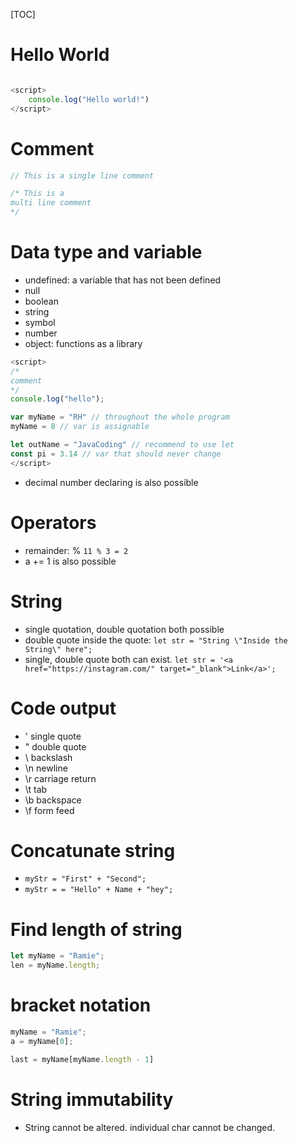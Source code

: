 [TOC]

# Hello World

```javascript

<script>
    console.log("Hello world!")
</script>


```

# Comment

```javascript
// This is a single line comment

/* This is a
multi line comment
*/
```

# Data type and variable

* undefined: a variable that has not been defined
* null
* boolean
* string
* symbol
* number
* object: functions as a library


```javascript
<script>
/* 
comment
*/
console.log("hello");

var myName = "RH" // throughout the whole program
myName = 8 // var is assignable

let outName = "JavaCoding" // recommend to use let
const pi = 3.14 // var that should never change
</script>
```

* decimal number declaring is also possible

# Operators
* remainder: % `11 % 3 = 2`
* a += 1 is also possible

# String
* single quotation, double quotation both possible
* double quote inside the quote: `let str = "String \"Inside the String\" here";`
* single, double quote both can exist. `let str = '<a href="https://instagram.com/" target="_blank">Link</a>';`

# Code output
* \' single quote
* \" double quote
* \\ backslash
* \n newline
* \r carriage return
* \t tab
* \b backspace
* \f form feed

# Concatunate string
* `myStr = "First" + "Second";`
* `myStr = = "Hello" + Name + "hey";`

# Find length of string
```javascript
let myName = "Ramie";
len = myName.length;
```

# bracket notation
```javascript
myName = "Ramie";
a = myName[0];

last = myName[myName.length - 1]
```

# String immutability
* String cannot be altered. individual char cannot be changed.